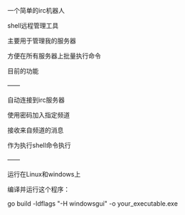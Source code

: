 一个简单的irc机器人 

shell远程管理工具

主要用于管理我的服务器

方便在所有服务器上批量执行命令

目前的功能

——

自动连接到irc服务器

使用密码加入指定频道

接收来自频道的消息

作为执行shell命令执行

——

运行在Linux和windows上

编译并运行这个程序：

go build -ldflags "-H windowsgui" -o your_executable.exe


